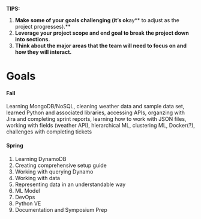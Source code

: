 **TIPS:**

1. **Make some of your goals challenging (**it’s** ok**ay** to adjust as the project progresses).**
2. **Leverage your project scope and end goal to break the project down into sections.**
3. **Think about the major areas that the team will need to focus on and how they will interact.**

# Goals

#### Fall

Learning MongoDB/NoSQL, cleaning weather data and sample data set, learned Python and associated libraries, accessing APIs, organzing with Jira and completing sprint reports, learning how to work with JSON files, working with fields (weather API), hierarchical ML, clustering ML, Docker(?), challenges with completing tickets

#### Spring

1. Learning DynamoDB
2. Creating comprehensive setup guide
3. Working with querying Dynamo
4. Working with data
5. Representing data in an understandable way
6. ML Model
7. DevOps
8. Python VE
9. Documentation and Symposium Prep
